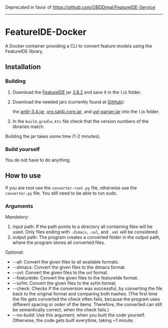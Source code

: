Deprecated in favor of https://github.com/OBDDimal/FeatureIDE-Service

----

# FeatureIDE-Docker
A Docker container providing a CLI to convert feature models using the FeatureIDE library.

## Installation
### Building

1. Download the [FeatureIDE](https://featureide.github.io/) jar [3.8.2](https://github.com/FeatureIDE/FeatureIDE/releases/download/v3.8.2/de.ovgu.featureide.lib.fm-v3.8.2.jar) and save it in the `lib` folder.
2. Download the needed jars (currently found at [GitHub](https://github.com/FeatureIDE/FeatureIDE/tree/3373c95f3d3f2b09557241b854044409c958681d/plugins/de.ovgu.featureide.fm.core/lib)):

   the [antlr-3.4.jar](https://github.com/FeatureIDE/FeatureIDE/raw/3373c95f3d3f2b09557241b854044409c958681d/plugins/de.ovgu.featureide.fm.core/lib/antlr-3.4.jar),
   [org.sat4j.core.jar](https://github.com/FeatureIDE/FeatureIDE/raw/3373c95f3d3f2b09557241b854044409c958681d/plugins/de.ovgu.featureide.fm.core/lib/org.sat4j.core.jar),
   and [uvl-parser.jar](https://github.com/FeatureIDE/FeatureIDE/raw/3373c95f3d3f2b09557241b854044409c958681d/plugins/de.ovgu.featureide.fm.core/lib/uvl-parser.jar)
   into the `lib` folder.
3. In the `build.gradle.kts` file check that the version numbers of the libraries match.

Building the jar takes some time (1-2 minutes).

### Build yourself

You do not have to do anything.

## How to use

If you are root use the `converter-root.py` file, otherwise use the `converter.py` file.
You still need to be able to run sudo.

### Arguments

Mandatory:
1. input path: If the path points to a directory all containing files will be used. Only files ending with `.dimacs`, `.uvl`, and `.xml` will be considered.
2. output path: The program creates a converted folder in the output path, where the program stores all converted files.  

Optional:
* --all: Convert the given files to all available formats.
* --dimacs: Convert the given files to the dimacs format.
* --uvl: Convert the given files to the uvl format.
* --featureIde: Convert the given files to the featureIde format.
* --sxfm: Convert the given files to the sxfm format.
* --check: Checks if the conversion was successful, by converting the file back to the original format and comparing both hashes. (The first time the file gets converted the check often fails, because the program uses different spacing or order of the items. Therefore, the converted can still be semantically correct, when the check fails.)
* --no-build: Use this argument, when you built the code yourself. Otherwise, the code gets built everytime, taking ~1 minute. 
